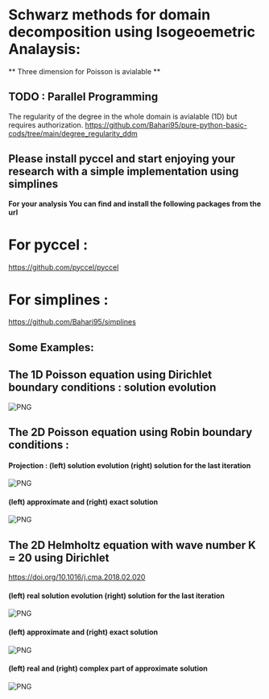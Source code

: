 #  Schwarz methods for domain decomposition using Isogeoemetric Analaysis:

** Three dimension for Poisson is avialable **
## TODO : Parallel Programming
The regularity of the degree in the whole domain is avialable (1D) but requires authorization.
https://github.com/Bahari95/pure-python-basic-cods/tree/main/degree_regularity_ddm

## Please install pyccel and start enjoying your research with a simple implementation using simplines

**For your analysis You can find and install the following packages from the url**

# For pyccel :
  
  https://github.com/pyccel/pyccel

# For simplines :

  https://github.com/Bahari95/simplines
  
  
## Some Examples:


## The 1D Poisson equation using Dirichlet boundary conditions : solution evolution
![PNG](https://github.com/Bahari95/Isogeometric_analysis_for_domain_decomposition/blob/main/one_dimension/parallel_Schwarz_method_Dirichlet/DD_sol_evol.png)

## The 2D Poisson equation using Robin boundary conditions : 
#### Projection : (left) solution evolution (right) solution for the last iteration
![PNG](https://github.com/Bahari95/Isogeometric_analysis_for_domain_decomposition/blob/main/two_dimension/parallel_Schwarz_method_Robin/on_more_general_geometries/Quart_annulus.png)
#### (left) approximate and (right) exact solution
![PNG](https://github.com/Bahari95/Isogeometric_analysis_for_domain_decomposition/blob/main/two_dimension/parallel_Schwarz_method_Robin/on_more_general_geometries/Quart_annulus_3D.png)

## The 2D Helmholtz equation with wave number K = 20 using Dirichlet

https://doi.org/10.1016/j.cma.2018.02.020
  
#### (left) real solution evolution (right) solution for the last iteration
![PNG](https://github.com/Bahari95/Isogeometric_analysis_for_domain_decomposition_Poisson_equation/blob/main/two_dimension/parallel_Schwarz_method_Dirichlet/Helmholtz_equation/solut_evol.png)


#### (left) approximate and (right) exact solution
![PNG](https://github.com/Bahari95/Isogeometric_analysis_for_domain_decomposition_Poisson_equation/blob/main/two_dimension/parallel_Schwarz_method_Dirichlet/Helmholtz_equation/Helmholtz_3D.png)

#### (left) real and (right) complex part of approximate solution
![PNG](https://github.com/Bahari95/Isogeometric_analysis_for_domain_decomposition_Poisson_equation/blob/main/two_dimension/parallel_Schwarz_method_Dirichlet/Helmholtz_equation/real_and_comlex_part_of_the_solution_.png)
